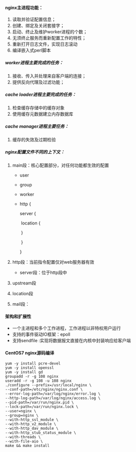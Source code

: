 #### nginx主进程功能：

1. 读取并验证配置信息；
2. 创建、绑定及关闭套接字；
3. 启动、终止及维护worker进程的个数；
4. 无须终止服务而重新配置工作的特性；
5. 重新打开日志文件，实现日志滚动
6. 编译嵌入式perl脚本

##### worker进程主要完成的任务：

1. 接收、传入并处理来自客户端的连接；
2. 提供反向代理及过滤功能；

##### cache loader进程主要完成的任务：

1. 检查缓存存储中的缓存对象
2. 使用缓存元数据建立内存数据库

##### cache manager进程主要任务：

1. 缓存的失效及过期检验

##### nginx配置文件不同的上下文：

1. main段：核心配置部分，对任何功能都生效的配置

   - user

   - group

   - worker

   - http {

      	server {

     ​		location {

     ​		}

     ​	}

     }

2. http段：当前指令配置仅对web服务器有效

   - server段：位于http段中

3. upstream段

4. location段

5. mail段：

#### 架构和扩展性

- 一个主进程和多个工作进程，工作进程以非特权用户运行
- 支持的事件驱动IO框架：epoll
- 支持sendfile :实现将数据报文直接在内核中封装响应给客户端

#### CentOS7 nginx源码编译

```shell
yum -y install pcre-devel
yum -y install openssl
yum -y install gd
groupadd -r -g 108 nginx
useradd -r -g 108 -u 108 nginx
./configure --prefix=/usr/local/nginx \
--conf-path=/etc/nginx/nginx.conf \
--error-log-path=/var/log/nginx/error.log \
--http-log-path=/var/log/nginx/access.log \
--pid-path=/var/run/nginx.pid \
--lock-path=/var/run/nginx.lock \
--user=nginx \
--group=nginx \
--with-http_ssl_module \
--with-http_v2_module \
--with-http_dav_module \ 
--with-http_stub_status_module \
--with-threads \
--with-file-aio \
make && make install
```

